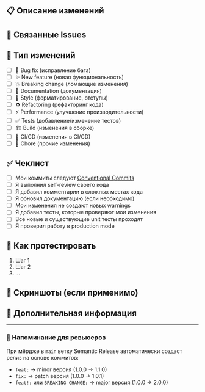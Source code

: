 ## 📋 Описание изменений

<!-- Кратко опишите, что делает этот PR -->

## 🔗 Связанные Issues

<!-- Укажите номера связанных issues, например: Closes #123 -->

## 🎯 Тип изменений

<!-- Отметьте галочкой подходящие типы -->

- [ ] 🐛 Bug fix (исправление бага)
- [ ] ✨ New feature (новая функциональность)
- [ ] 💥 Breaking change (ломающие изменения)
- [ ] 📝 Documentation (документация)
- [ ] 🎨 Style (форматирование, отступы)
- [ ] ♻️ Refactoring (рефакторинг кода)
- [ ] ⚡ Performance (улучшение производительности)
- [ ] ✅ Tests (добавление/изменение тестов)
- [ ] 🏗️ Build (изменения в сборке)
- [ ] 👷 CI/CD (изменения в CI/CD)
- [ ] 🔧 Chore (прочие изменения)

## ✅ Чеклист

- [ ] Мои коммиты следуют [Conventional Commits](../CONVENTIONAL_COMMITS.md)
- [ ] Я выполнил self-review своего кода
- [ ] Я добавил комментарии в сложных местах кода
- [ ] Я обновил документацию (если необходимо)
- [ ] Мои изменения не создают новых warnings
- [ ] Я добавил тесты, которые проверяют мои изменения
- [ ] Все новые и существующие unit тесты проходят
- [ ] Я проверил работу в production mode

## 🧪 Как протестировать

<!-- Опишите, как проверить ваши изменения -->

1. Шаг 1
2. Шаг 2
3. ...

## 📸 Скриншоты (если применимо)

<!-- Добавьте скриншоты для UI изменений -->

## 📝 Дополнительная информация

<!-- Любая дополнительная информация, которая может быть полезна -->

---

### 📌 Напоминание для ревьюеров

При мёрдже в `main` ветку Semantic Release автоматически создаст релиз на основе коммитов:
- `feat:` → minor версия (1.0.0 → 1.1.0)
- `fix:` → patch версия (1.0.0 → 1.0.1)
- `feat!:` или `BREAKING CHANGE:` → major версия (1.0.0 → 2.0.0)
